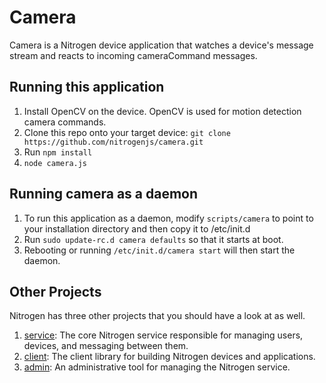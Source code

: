 # Camera 

Camera is a Nitrogen device application that watches a device's message stream and reacts to incoming cameraCommand messages.

## Running this application

1. Install OpenCV on the device.  OpenCV is used for motion detection camera commands.
2. Clone this repo onto your target device: `git clone https://github.com/nitrogenjs/camera.git`
3. Run `npm install` 
4. `node camera.js`

## Running camera as a daemon

1. To run this application as a daemon, modify `scripts/camera` to point to your installation directory and then copy it to /etc/init.d 
2. Run `sudo update-rc.d camera defaults` so that it starts at boot.
2. Rebooting or running `/etc/init.d/camera start` will then start the daemon. 

## Other Projects

Nitrogen has three other projects that you should have a look at as well.

1. [service](https://github.com/nitrogenjs/service): The core Nitrogen service responsible for managing users, devices, and messaging between them.
2. [client](https://github.com/nitrogenjs/client): The client library for building Nitrogen devices and applications.
3. [admin](https://github.com/nitrogenjs/admin): An administrative tool for managing the Nitrogen service.
